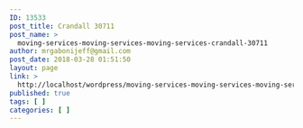 ```yaml
---
ID: 13533
post_title: Crandall 30711
post_name: >
  moving-services-moving-services-moving-services-crandall-30711
author: mrgabonijeff@gmail.com
post_date: 2018-03-28 01:51:50
layout: page
link: >
  http://localhost/wordpress/moving-services-moving-services-moving-services-crandall-30711/
published: true
tags: [ ]
categories: [ ]
---
```

